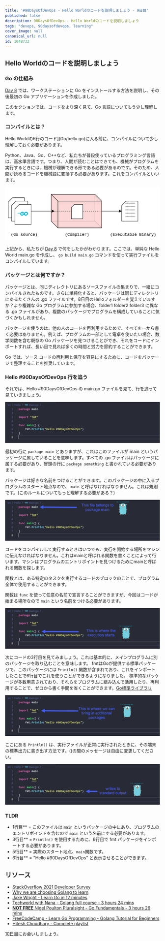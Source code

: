 ```yaml
---
title: '#90DaysOfDevOps - Hello Worldのコードを説明しましょう - 9日目'
published: false
description: 90DaysOfDevOps - Hello Worldのコードを説明しましょう
tags: "devops, 90daysofdevops, learning"
cover_image: null
canonical_url: null
id: 1048732
---
```

## Hello Worldのコードを説明しましょう

### Go の仕組み

[Day 8](day08.md) では、ワークステーションに Go をインストールする方法を説明し、その後最初の Go アプリケーションを作成しました。

このセクションでは、コードをより深く見て、Go 言語についてもう少し理解します。


### コンパイルとは？
Hello Worldの6行のコード](Go/hello.go)に入る前に、コンパイルについて少し理解しておく必要があります。

Python、Java、Go、C++など、私たちが普段使っているプログラミング言語は、高水準言語です。つまり、人間が読むことはできても、機械がプログラムを実行するときには、機械が理解できる形である必要があるのです。そのため、人間が読めるコードを機械語に変換する必要があります。これをコンパイルといいます。

![](Images/Day9_Go1.png)

上記から、私たちが [Day 8](day08.md) で何をしたかがわかります。ここでは、単純な Hello World main.go を作成し、 `go build main.go` コマンドを使って実行ファイルをコンパイルしています。

### パッケージとは何ですか？
パッケージとは、同じディレクトリにあるソースファイルの集まりで、一緒にコンパイルされたものです。さらに単純化すると、パッケージは同じディレクトリにあるたくさんの .go ファイルです。8日目のHelloフォルダーを覚えていますか？より複雑な Go プログラムに参加する場合、folder1 folder2 folder3 に異なる .go ファイルがあり、複数のパッケージでプログラムを構成していることに気づくかもしれません。

パッケージを使うのは、他の人のコードを再利用するためで、すべてを一から書く必要はありません。例えば、プログラムの一部として電卓を使いたい場合、数学関数を含む既存の Go パッケージを見つけることができ、それをコードにインポートすれば、長い目で見れば多くの時間と労力を節約することができます。

Go では、ソース コードの再利用と保守を容易にするために、コードをパッケージで整理することを推奨しています。

### Hello #90DaysOfDevOps 行を追う
それでは、Hello #90DaysOfDevOps の main.go ファイルを見て、行を追って見ていきましょう。

![](Images/Day9_Go2.png)

最初の行に `package main` とありますが、これはこのファイルが main というパッケージに属していることを意味します。すべての .go ファイルはパッケージに属する必要があり、冒頭の行に `package something` と書かれている必要があります。

パッケージは好きな名前をつけることができます。このパッケージの中に入るプログラムのスタート地点なので、 `main` と呼ばなければなりません。これは規則です。(このルールについてもっと理解する必要がある？)

![](Images/Day9_Go3.png)

コードをコンパイルして実行するときはいつでも、実行を開始する場所をマシンに伝えなければなりません。これはmainと呼ばれる関数を書くことによって行います。マシンはプログラムのエントリポイントを見つけるためにmainと呼ばれる関数を探します。

関数とは、ある特定のタスクを実行するコードのブロックのことで、プログラム全体で使用することができます。

関数は `func` を使って任意の名前で宣言することができますが、今回はコードが始まる場所なので `main` という名前をつける必要があります。

![](Images/Day9_Go4.png)

次にコードの3行目を見てみましょう。これは基本的に、メインプログラムに別のパッケージを取り込むことを意味します。
fmtはGoが提供する標準パッケージで、このパッケージには `Println()` 関数が含まれており、これをインポートしたことで6行目でこれを使うことができるようになりました。 標準的なパッケージが多数用意されており、それらをプログラムに組み込んで活用したり、再利用することで、ゼロから書く手間を省くことができます。[Go標準ライブラリ](https://pkg.go.dev/std)


![](Images/Day9_Go5.png)

ここにある `Println()` は、実行ファイルが正常に実行されたときに、その端末の標準出力に書き出す方法です。()の間のメッセージは自由に変更してください。

![](Images/Day9_Go6.png)

### TLDR

- 1行目** = このファイルは `main` というパッケージの中にあり、プログラムのエントリポイントを含むので `main` という名前にする必要があります。
- 3行目** = `Println()` を使用するために、6行目で fmt パッケージをインポートする必要があります。
- 5行目** = 実際のスタート地点、`main`関数です。
- 6行目** = "Hello #90DaysOfDevOps" と表示させることができます。

## リソース

- [StackOverflow 2021 Developer Survey](https://insights.stackoverflow.com/survey/2021)
- [Why we are choosing Golang to learn](https://www.youtube.com/watch?v=7pLqIIAqZD4&t=9s)
- [Jake Wright - Learn Go in 12 minutes](https://www.youtube.com/watch?v=C8LgvuEBraI&t=312s) 
- [Techworld with Nana - Golang full course - 3 hours 24 mins](https://www.youtube.com/watch?v=yyUHQIec83I) 
- [**NOT FREE** Nigel Poulton Pluralsight - Go Fundamentals - 3 hours 26 mins](https://www.pluralsight.com/courses/go-fundamentals) 
- [FreeCodeCamp -  Learn Go Programming - Golang Tutorial for Beginners](https://www.youtube.com/watch?v=YS4e4q9oBaU&t=1025s) 
- [Hitesh Choudhary - Complete playlist](https://www.youtube.com/playlist?list=PLRAV69dS1uWSR89FRQGZ6q9BR2b44Tr9N) 

[10日目](day10.md)にお会いしましょう。
